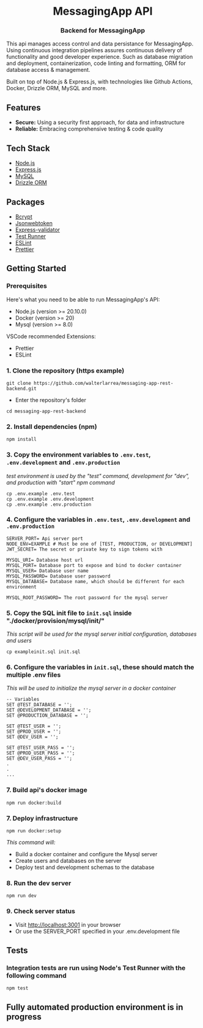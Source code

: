 <div align="center">
  <h1 align="center">MessagingApp API</h1>
  <h3>Backend for MessagingApp</h3>
</div>

This api manages access control and data persistance for MessagingApp.
Using continuous integration pipelines assures continuous delivery of functionality and good developer experience.
Such as database migration and deployment, containerization, code linting and formatting, ORM for database access & management.

Built on top of Node.js & Express.js, with technologies like Github Actions, Docker, Drizzle ORM, MySQL and more.

<!-- ## Architecture diagram -->

<!-- Diagram slot -->

## Features

- **Secure:** Using a security first approach, for data and infrastructure
- **Reliable:** Embracing comprehensive testing & code quality

## Tech Stack

- [Node.js](https://nodejs.org/)
- [Express.js](https://expressjs.com/)
- [MySQL](https://www.mysql.com/)
- [Drizzle ORM](https://orm.drizzle.team/)

## Packages

- [Bcrypt](https://www.npmjs.com/package/bcrypt)
- [Jsonwebtoken](https://www.npmjs.com/package/jsonwebtoken)
- [Express-validator](https://express-validator.github.io/docs)
- [Test Runner](https://nodejs.org/api/test.html)
- [ESLint](https://eslint.org/)
- [Prettier](https://prettier.io/)

## Getting Started

### Prerequisites

Here's what you need to be able to run MessagingApp's API:

- Node.js (version >= 20.10.0)
- Docker (version >= 20)
- Mysql (version >= 8.0)

VSCode recommended Extensions:

- Prettier
- ESLint

### 1. Clone the repository (https example)

```shell
git clone https://github.com/walterlarrea/messaging-app-rest-backend.git
```

- Enter the repository's folder

```shell
cd messaging-app-rest-backend
```

### 2. Install dependencies (npm)

```shell
npm install
```

### 3. Copy the environment variables to `.env.test`, `.env.development` and `.env.production`

_test environment is used by the "test" command, development for "dev", and production with "start" npm command_

```shell
cp .env.example .env.test
cp .env.example .env.development
cp .env.example .env.production
```

### 4. Configure the variables in `.env.test`, `.env.development` and `.env.production`

```
SERVER_PORT= Api server port
NODE_ENV=EXAMPLE # Must be one of [TEST, PRODUCTION, or DEVELOPMENT]
JWT_SECRET= The secret or private key to sign tokens with

MYSQL_URI= Database host url
MYSQL_PORT= Database port to expose and bind to docker container
MYSQL_USER= Database user name
MYSQL_PASSWORD= Database user password
MYSQL_DATABASE= Database name, which should be different for each environment

MYSQL_ROOT_PASSWORD= The root password for the mysql server
```

### 5. Copy the SQL init file to `init.sql` inside "./docker/provision/mysql/init/"

_This script will be used for the mysql server initial configuration, databases and users_

```shell
cp exampleinit.sql init.sql
```

### 6. Configure the variables in `init.sql`, these should match the multiple .env files

_This will be used to initialize the mysql server in a docker container_

```
-- Variables
SET @TEST_DATABASE = '';
SET @DEVELOPMENT_DATABASE = '';
SET @PRODUCTION_DATABASE = '';

SET @TEST_USER = '';
SET @PROD_USER = '';
SET @DEV_USER = '';

SET @TEST_USER_PASS = '';
SET @PROD_USER_PASS = '';
SET @DEV_USER_PASS = '';
.
.
...
```

### 7. Build api's docker image

```shell
npm run docker:build
```

### 7. Deploy infrastructure

```shell
npm run docker:setup
```

_This command will:_

- Build a docker container and configure the Mysql server
- Create users and databases on the server
- Deploy test and development schemas to the database

### 8. Run the dev server

```shell
npm run dev
```

### 9. Check server status

- Visit [http://localhost:3001](http://localhost:3001) in your browser
- Or use the SERVER_PORT specified in your .env.development file

## Tests

### Integration tests are run using Node's Test Runner with the following command

```shell
npm test
```

## Fully automated production environment is in progress
